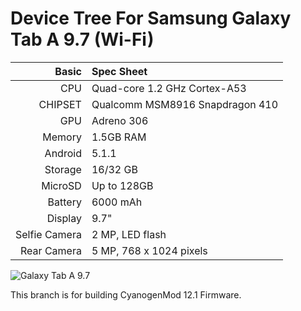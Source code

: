 Device Tree For Samsung Galaxy Tab A 9.7 (Wi-Fi)
================================================

Basic   | Spec Sheet
-------:|:-------------------------
CPU     | Quad-core 1.2 GHz Cortex-A53
CHIPSET | Qualcomm MSM8916 Snapdragon 410
GPU     | Adreno 306
Memory  | 1.5GB RAM
Android | 5.1.1
Storage | 16/32 GB
MicroSD | Up to 128GB
Battery | 6000 mAh
Display | 9.7"
Selfie Camera  | 2 MP, LED flash
Rear Camera  | 5 MP,  768 x 1024 pixels


![Galaxy Tab A 9.7](http://pic.youmobile.org/imgcdn/Samsung-announces-the-Galaxy-Tab-A-with-a-97-inch-display-starts-at-299-Euros-0.jpg "Galaxy Tab A 9.7")

This branch is for building CyanogenMod 12.1 Firmware.
